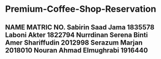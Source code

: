 # Premium-Coffee-Shop-Reservation

<h2>NAME
MATRIC NO.
Sabirin Saad Jama
1835578
Laboni Akter
1822794
Nurrdinan Serena Binti Amer Shariffudin
2012998
Serazum Marjan
2018010
Nouran Ahmad Elmughrabi
1916440

</h2>

